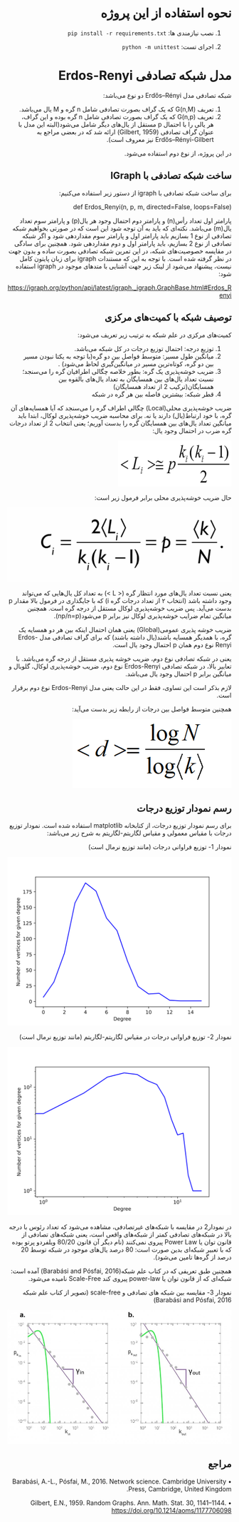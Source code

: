 <div dir="rtl">

# نحوه استفاده از این پروژه

1. نصب نیازمندی ها: `pip install -r requirements.txt`

2. اجرای تست: `python -m unittest`

# مدل شبکه تصادفی Erdos-Renyi

شبکه تصادفی مدل Erdős–Rényi دو نوع می‌باشد:
1.	تعریف G(n,M) که یک گراف بصورت تصادفی شامل n گره و M یال می‌باشد.
2.	تعریف G(n,p) که یک گراف بصورت تصادفی شامل n گره بوده و این گراف، هر یالی را با احتمال p مستقل از یال‌های دیگر شامل می‌شود(البته این مدل با عنوان گراف تصادفی (Gilbert, 1959) ارائه شد که در بعضی مراجع به Erdős–Rényi-Gilbert نیز معروف است).

در این پروژه، از نوع دوم استفاده می‌شود.

## ساخت شبکه تصادفی با IGraph
برای ساخت شبکه تصادفی با igraph از دستور زیر استفاده می‌کنیم:
 
def Erdos_Renyi(n, p, m, directed=False, loops=False)
 
پارامتر اول تعداد رأس(n) و پارامتر دوم احتمال وجود هر یال(p) و پارامتر سوم تعداد یال(m) می‌باشد. 
نکته‌ای که باید به آن توجه شود این است که در صورتی بخواهیم شبکه تصادفی از نوع 1 بسازیم باید پارامتر اول و پارامتر سوم مقداردهی شود و اگر شبکه تصادفی از نوع 2 بسازیم، باید پارامتر اول و دوم مقداردهی شود. همچنین برای سادگی در مقایسه خصوصیت‌های شبکه، در این تمرین شبکه تصادفی بصورت ساده و بدون جهت در نظر گرفته شده است. 
با توجه به این که مستندات igraph برای زبان پایتون کامل نیست، پیشنهاد می‌شود از لینک زیر جهت آشنایی با متد‌های موجود در igraph استفاده شود:

https://igraph.org/python/api/latest/igraph._igraph.GraphBase.html#Erdos_Renyi

## توصیف شبکه با کمیت‌های مرکزی
کمیت‌های مرکزی در علم شبکه به ترتیب زیر تعریف می‌شود:
1.	توزیع درجه: احتمال توزیع درجات در کل شبکه می‌باشد.
2.	میانگین طول مسیر: متوسط فواصل بین دو گره(با توجه به یکتا نبودن مسیر بین دو گره، کوتاه‌ترین مسیر در میانگین‌گیری لحاظ می‌شود) .
3.	ضریب خوشه‌پذیری یک گره: بطور خلاصه چگالی اطرافیان گره را می‌سنجد؛ نسبت تعداد یال‌های بین همسایگان به تعداد یال‌های بالقوه بین همسایگان(ترکیب 2 از تعداد همسایگان)
4.	قطر شبکه: بیشترین فاصله بین هر گره در شبکه

ضریب خوشه‌پذیری محلی(Local) چگالی اطراف گره را می‌سنجد که آیا همسایه‌های آن گره، با خود ارتباط(یال) دارند یا نه. برای محاسبه ضریب خوشه‌پذیری لوکال، ابتدا باید میانگین تعداد یال‌های بین همسایگان گره را بدست آوریم؛ یعنی انتخاب 2 از تعداد درجات گره ضرب در احتمال وجود یال:

 ![average edge between neighbours of node](./assets/average_edge_random_graph.png)


حال ضریب خوشه‌پذیری محلی برابر فرمول زیر است:

 ![clustering coefficient](./assets/clustering_coefficient_random_graph.jpg)

یعنی نسبت تعداد یال‌های مورد انتظار گره (< L >) به تعداد کل یال‌هایی که می‌تواند وجود داشته باشد (انتخاب ۲ از تعداد درجات گره i) که با جایگذاری <L> در فرمول بالا مقدار p بدست می‌آید. پس ضریب خوشه‌پذیری لوکال مستقل از درجه گره است. همچنین میانگین تمام ضرایب خوشه‌پذیری لوکال نیز برابر p می‌شود(np/n=p). 

ضریب خوشه پذیری عمومی(Global) یعنی همان احتمال اینکه بین هر دو همسایه یک گره، با همدیگر همسایه باشند(یال داشته باشند) که برای گراف تصادفی مدل Erdos-Renyi نوع دوم همان p احتمال وجود یال است.



یعنی در شبکه تصادفی نوع دوم، ضریب خوشه پذیری مستقل از درجه گره می‌باشد.
با تعابیر بالا، در شبکه تصادفی Erdos-Renyi نوع دوم، ضریب خوشه‌پذیری لوکال، گلوبال و میانگین برابر p احتمال وجود یال می‌باشد.

لازم بذکر است این تساوی، فقط در این  حالت یعنی مدل Erdos-Renyi نوع دوم برقرار است.

همچنین متوسط فواصل بین درجات از رابطه زیر بدست می‌آید:
 
  ![average distance](./assets/average_distance_random_graph.PNG)





## رسم نمودار توزیع درجات
برای رسم نمودار توزیع درجات، از کتابخانه matplotlib استفاده شده است. نمودار توزیع درجات با مقیاس معمولی و مقیاس لگاریتم-لگاریتم به شرح زیر می‌‎باشد:


نمودار 1- توزیع فراوانی درجات (مانند توزیع نرمال است)

  ![degree distribution normal plot](./assets/dd.svg)


نمودار 2- توزیع فراوانی درجات در مقیاس لگاریتم-لگاریتم (مانند توزیع نرمال است)

  ![degree distribution log-log plot](./assets/log-log.svg)



در نمودار2 در مقایسه با شبکه‌های غیرتصادفی، مشاهده می‌شود که تعداد رئوس با درجه بالا در شبکه‌های تصادفی کمتر از شبکه‌های واقعی است، یعنی شبکه‌های تصادفی از قانون توان یا Power Law پیروی نمی‌کنند (نام دیگر آن قانون 80/20 ویلفردو پرتو بوده که با تعبیر شبکه‌ای بدین صورت است: 80 درصد یال‌های موجود در شبکه توسط 20 درصد از گره‌ها تامین می‌شود). 

همچنین طبق تعریفی که در کتاب علم شبکه(Barabási and Pósfai, 2016) آمده است:
شبکه‌ای که از قانون توان یا power-law پیروی کند Scale-Free نامیده  می‌شود.

نمودار 3- مقایسه بین شبکه های تصادفی و  scale-free (تصویر از کتاب علم شبکه Barabási and Pósfai, 2016) 

  ![random network vs scale-free degree distribution plot](./assets/random_scalefree_plot.jpg)
















## مراجع
•	Barabási, A.-L., Pósfai, M., 2016. Network science. Cambridge University Press, Cambridge, United Kingdom.
 
•	Gilbert, E.N., 1959. Random Graphs. Ann. Math. Stat. 30, 1141–1144. https://doi.org/10.1214/aoms/1177706098



